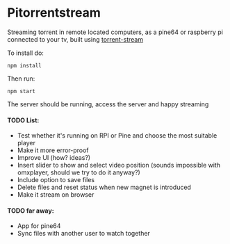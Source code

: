 # Pitorrentstream
Streaming torrent in remote located computers, as a pine64 or raspberry pi connected to your tv, 
built using [torrent-stream](https://github.com/mafintosh/torrent-stream)

To install do: 

`npm install`

Then run: 

`npm start`

The server should be running, access the server and happy streaming

#### TODO List:
* Test whether it's running on RPI or Pine and choose the most suitable player
* Make it more error-proof
* Improve UI (how? ideas?)
* Insert slider to show and select video position (sounds impossible with omxplayer, should we try to do it anyway?)
* Include option to save files
* Delete files and reset status when new magnet is introduced
* Make it stream on browser

#### TODO far away:
* App for pine64
* Sync files with another user to watch together
